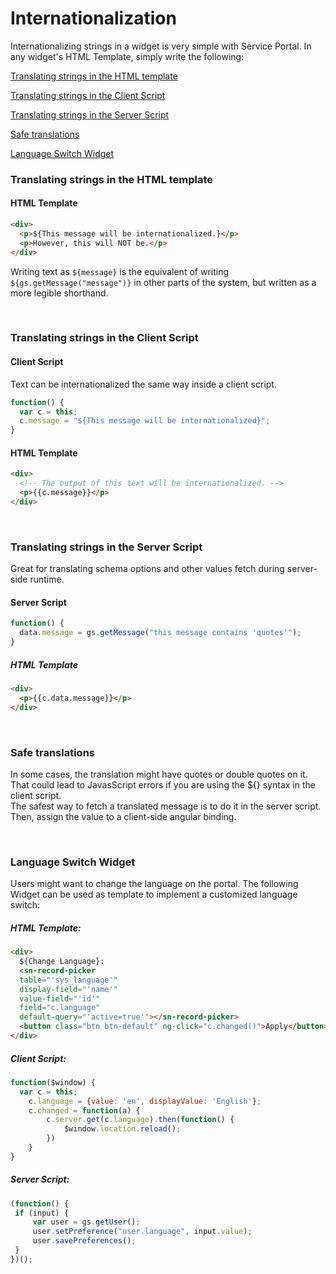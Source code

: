 # Internationalization
Internationalizing strings in a widget is very simple with Service Portal. In any widget's HTML Template, simply write the following:

[Translating strings in the HTML template](#translating-strings-in-the-html-template)

[Translating strings in the Client Script](#translating-strings-in-the-client-script)

[Translating strings in the Server Script](#translating-strings-in-the-server-script)

[Safe translations](#safe-translations)

[Language Switch Widget](#language-switch-widget)


### Translating strings in the HTML template
#### HTML Template
```html
<div>
  <p>${This message will be internationalized.}</p>
  <p>However, this will NOT be.</p>
</div>
```
Writing text as ``${message}`` is the equivalent of writing ``${gs.getMessage("message")}`` in other parts of the system, but written as a more legible shorthand.

<br/>

### Translating strings in the Client Script
#### Client Script
Text can be internationalized the same way inside a client script.
```javascript
function() {
  var c = this;
  c.message = "${This message will be internationalized}";
}
```
#### HTML Template
```html
<div>
  <!-- The output of this text will be internationalized. -->
  <p>{{c.message}}</p>
</div>
```

<br/>

### Translating strings in the Server Script

Great for translating schema options and other values fetch during server-side runtime. 

#### Server Script
```javascript
function() {  
  data.message = gs.getMessage("this message contains 'quotes'");
}
```

##### HTML Template
```html
<div>  
  <p>{{c.data.message}}</p>
</div>
```

<br/>

### Safe translations
In some cases, the translation might have quotes or double quotes on it. That could lead to JavasScript errors if you are using the ${} syntax in the client script.  
The safest way to fetch a translated message is to do it in the server script. 
Then, assign the value to a client-side angular binding.

<br/>

### Language Switch Widget

Users might want to change the language on the portal. The following Widget can be used as template to implement a customized language switch:

##### HTML Template:
```html
<div>
  ${Change Language}:
  <sn-record-picker 
  table="'sys_language'" 
  display-field="'name'" 
  value-field="'id'" 
  field="c.language" 
  default-query="'active=true'"></sn-record-picker> 
  <button class="btn btn-default" ng-click="c.changed()">Apply</button> 
</div>
```

##### Client Script:
```javascript
function($window) {  
  var c = this;		
	c.language = {value: 'en', displayValue: 'English'};		
	c.changed = function(a) {							
		c.server.get(c.language).then(function() {			
			$window.location.reload();			
		})		
	}	
}
```

##### Server Script:
```javascript
(function() {			
 if (input) {	 	 
	 var user = gs.getUser();	 	 	 
	 user.setPreference("user.language", input.value);
	 user.savePreferences();	 
 }
})();
```
